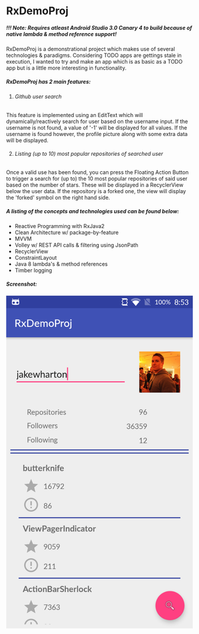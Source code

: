 # RxDemoProj
##### !!! Note: Requires atleast Android Studio 3.0 Canary 4 to build because of native lambda & method reference support!

RxDemoProj is a demonstrational project which makes use of several technologies & paradigms. Considering TODO apps are gettings stale in execution, I wanted to try and make an app which is as basic as a TODO app but is a little more interesting in functionality. 

##### RxDemoProj has 2 main features:
1. ###### Github user search
This feature is implemented using an EditText which will dynamically/reactively search for user based on the username input. If the username is not found, a value of '-1' will be displayed for all values. If the username is found however, the profile picture along with some extra data will be displayed.

2. ###### Listing (up to 10) most popular repositories of searched user
Once a valid use has been found, you can press the Floating Action Button to trigger a search for (up to) the 10 most popular repositories of said user based on the number of stars. These will be displayed in a RecyclerView below the user data. If the repository is a forked one, the view will display the 'forked' symbol on the right hand side.


##### A listing of the concepts and technologies used can be found below: 

- Reactive Programming with RxJava2
- Clean Architecture w/ package-by-feature
- MVVM
- Volley w/ REST API calls & filtering using JsonPath
- RecyclerView
- ConstraintLayout
- Java 8 lambda's & method references
- Timber logging


##### Screenshot:
![](screenshots/screenshot_0.png "MainActivity")